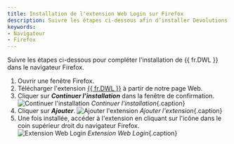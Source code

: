 ```yaml
---
title: Installation de l'extension Web Login sur Firefox
description: Suivre les étapes ci-dessous afin d’installer Devolutions Web Login dans le navigateur Firefox. 
keywords:
- Navigateur
- Firefox
---
```

Suivre les étapes ci-dessous pour compléter l'installation de {{ fr.DWL }} dans le navigateur Firefox. 
1. Ouvrir une fenêtre Firefox. 
2. Télécharger l'extension [{{ fr.DWL }}](https://devolutions.net/fr/web-login) à partir de notre page Web. 
3. Cliquer sur ***Continuer l'installation*** dans la fenêtre de confirmation. 
![Continuer l'installation](/img/fr/kb/KB4038.png) 
*Continuer l'installation*{.caption} 
1. Cliquer sur ***Ajouter***. 
![Ajouter l'extension](/img/fr/kb/KB4039.png) 
*Ajouter l'extension*{.caption} 
1. Une fois installée, accéder à l'extension en cliquant sur l'icône dans le coin supérieur droit du navigateur Firefox.  
![Extension Web Login](/img/fr/kb/KB4040.png) 
*Extension Web Login*{.caption}  




